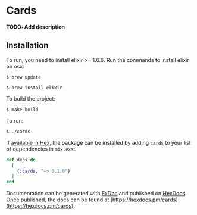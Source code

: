 # Cards

**TODO: Add description**

## Installation

To run, you need to install elixir >= 1.6.6. Run the commands to install
elixir on osx:

```
$ brew update
```

```
$ brew install elixir
```

To build the project:

```
$ make build
```

To run:

```
$ ./cards
```

If [available in Hex](https://hex.pm/docs/publish), the package can be installed
by adding `cards` to your list of dependencies in `mix.exs`:

```elixir
def deps do
  [
    {:cards, "~> 0.1.0"}
  ]
end
```

Documentation can be generated with [ExDoc](https://github.com/elixir-lang/ex_doc)
and published on [HexDocs](https://hexdocs.pm). Once published, the docs can
be found at [https://hexdocs.pm/cards](https://hexdocs.pm/cards).
